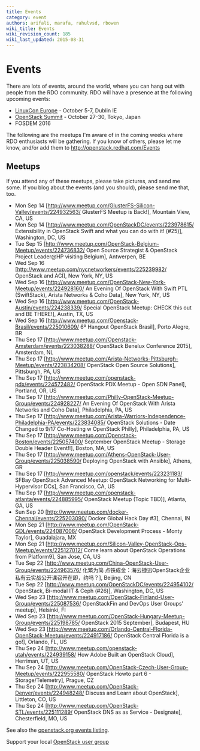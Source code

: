 ```yaml
---
title: Events
category: event
authors: arifali, marafa, rahulvsd, rbowen
wiki_title: Events
wiki_revision_count: 185
wiki_last_updated: 2015-08-31
---
```


# Events

There are lots of events, around the world, where you can hang out with people from the RDO community. RDO will have a presence at the following upcoming events:

*   [LinuxCon Europe](http://events.linuxfoundation.org/events/linuxcon-europe) - October 5-7, Dublin IE
*   [OpenStack Summit](https://www.openstack.org/summit) - October 27-30, Tokyo, Japan
*   FOSDEM 2016

The following are the meetups I'm aware of in the coming weeks where RDO enthusiasts will be gathering. If you know of others, please let me know, and/or add them to <http://openstack.redhat.com/Events>

## Meetups

If you attend any of these meetups, please take pictures, and send me some. If you blog about the events (and you should), please send me that, too.

* Mon Sep 14 [http://www.meetup.com/GlusterFS-Silicon-Valley/events/224932563/ GlusterFS Meetup is Back!], Mountain View, CA, US
* Mon Sep 14 [http://www.meetup.com/OpenStackDC/events/223978615/ Extensibility in OpenStack Swift and what you can do with it! (#25)], Washington, DC, US
* Tue Sep 15 [http://www.meetup.com/OpenStack-Belgium-Meetup/events/224736832/ Open Source Strategist & OpenStack Project Leader@HP visiting Belgium], Antwerpen, BE
* Wed Sep 16 [http://www.meetup.com/nycnetworkers/events/225239982/ OpenStack and ACI], New York, NY, US
* Wed Sep 16 [http://www.meetup.com/OpenStack-New-York-Meetup/events/224928160/ An Evening Of OpenStack With Swift PTL (SwiftStack), Arista Networks & Coho Data], New York, NY, US
* Wed Sep 16 [http://www.meetup.com/OpenStack-Austin/events/224238339/ Special OpenStack Meetup: CHECK this out and BE THERE!], Austin, TX, US
* Wed Sep 16 [http://www.meetup.com/Openstack-Brasil/events/225010609/ 6º Hangout OpenStack Brasil], Porto Alegre, BR
* Thu Sep 17 [http://www.meetup.com/Openstack-Amsterdam/events/223038288/ OpenStack Benelux Conference 2015], Amsterdam, NL
* Thu Sep 17 [http://www.meetup.com/Arista-Networks-Pittsburgh-Meetup/events/223834208/ OpenStack Open Source Solutions], Pittsburgh, PA, US
* Thu Sep 17 [http://www.meetup.com/openstack-pdx/events/224572482/ OpenStack PDX Meetup - Open SDN Panel], Portland, OR, US
* Thu Sep 17 [http://www.meetup.com/Philly-OpenStack-Meetup-Group/events/224928227/ An Evening Of OpenStack With Arista Networks and Coho Data], Philadelphia, PA, US
* Thu Sep 17 [http://www.meetup.com/Arista-Warriors-Independence-Philadelphia-PA/events/223834085/ OpenStack Solutions - Date Changed to 9/17 Co-Hosting w OpenStack Philly], Philadelphia, PA, US
* Thu Sep 17 [http://www.meetup.com/Openstack-Boston/events/225057400/ September OpenStack Meetup - Storage Double Header Event!!], Boston, MA, US
* Thu Sep 17 [http://www.meetup.com/Athens-OpenStack-User-Group/events/225038590/ Deploying OpenStack with Ansible], Athens, GR
* Thu Sep 17 [http://www.meetup.com/openstack/events/223231183/ SFBay OpenStack Advanced Meetup: OpenStack Networking for Multi-Hypervisor DCs], San Francisco, CA, US
* Thu Sep 17 [http://www.meetup.com/openstack-atlanta/events/224885995/ OpenStack Meetup (Topic TBD)], Atlanta, GA, US
* Sun Sep 20 [http://www.meetup.com/docker-Chennai/events/225203090/ Docker Global Hack Day #3], Chennai, IN
* Mon Sep 21 [http://www.meetup.com/OpenStack-GDL/events/224087006/ OpenStack Development Process - Monty Taylor], Guadalajara, MX
* Mon Sep 21 [http://www.meetup.com/Silicon-Valley-OpenStack-Ops-Meetup/events/225127012/ Come learn about OpenStack Operations from Platform9], San Jose, CA, US
* Tue Sep 22 [http://www.meetup.com/China-OpenStack-User-Group/events/224963576/ 化繁为简 点铁成金：海云捷迅OpenStack企业私有云实战公开课召开在即，约吗？], Beijing, CN
* Tue Sep 22 [http://www.meetup.com/OpenStackDC/events/224954102/ OpenStack, Bi-modal IT & Ceph (#26)], Washington, DC, US
* Wed Sep 23 [http://www.meetup.com/OpenStack-Finland-User-Group/events/225087536/ OpenStackFin and DevOps User Groups' meetup], Helsinki, FI
* Wed Sep 23 [http://www.meetup.com/OpenStack-Hungary-Meetup-Group/events/225198785/ OpenStack 2015 September], Budapest, HU
* Wed Sep 23 [http://www.meetup.com/Orlando-Central-Florida-OpenStack-Meetup/events/224917186/ OpenStack Central Florida is a go!], Orlando, FL, US
* Thu Sep 24 [http://www.meetup.com/openstack-utah/events/224939158/ How Adobe Built an OpenStack Cloud], Herriman, UT, US
* Thu Sep 24 [http://www.meetup.com/OpenStack-Czech-User-Group-Meetup/events/222955580/ OpenStack Howto part 6 - Storage/Telemetry], Prague, CZ
* Thu Sep 24 [http://www.meetup.com/OpenStack-Denver/events/224948248/ Discuss and Learn about OpenStack], Littleton, CO, US
* Thu Sep 24 [http://www.meetup.com/OpenStack-STL/events/225111289/ OpenStack DNS as as Service - Designate], Chesterfield, MO, US

See also the [openstack.org events listing](http://www.openstack.org/community/events/).

Support your local [OpenStack user group](https://wiki.openstack.org/wiki/OpenStack_User_Groups)
